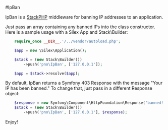 #IpBan

IpBan is a [StackPHP](http://www.stackphp.com) middleware for banning IP addresses to an application.

Just pass an array containing any banned IPs into the class constructor. Here is a sample usage with a Silex App and Stack\Builder:

```php
    require_once __DIR__.'/../vendor/autoload.php';

    $app = new \Silex\Application();

    $stack = (new Stack\Builder())
	    ->push('pno\IpBan', ['127.0.0.1']);

    $app = $stack->resolve($app);
```

By default, IpBan returns a Symfony 403 Response with the message "Your IP has been banned." To change that, just pass in a different Response object:
 
 ```php
     $response = new Symfony\Component\HttpFoundation\Response('banned! trololololol :P', 403);
     $stack = (new Stack\Builder())
         ->push('pno\IpBan', ['127.0.0.1'], $response);
 ```
 
 Enjoy!

